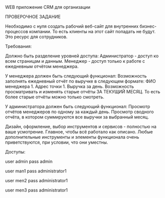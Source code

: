 WEB приложение CRM для организации

ПРОВЕРОЧНОЕ ЗАДАНИЕ


Необходимо с нуля создать рабочий веб-сайт для внутренних бизнес-процессов компании. То есть клиенты на этот сайт попадать не будут. Это ресурс для сотрудников. 

Требования:

Должно быть разделение уровней доступа:
Администратор - доступ ко всем страницам и данным. 
Менеджер - доступ только к работе с ежедневным отчётом менеджера.

У менеджера должен быть следующий функционал:
Возможность заполнять ежедневный отчёт по выручке в следующем формате:
ФИО менеджера 1.
Адрес точки 1.
Выручка за день.
Возможность просматривать и изменять старые отчёты ЗА ТЕКУЩИЙ МЕСЯЦ. То есть более старые отчёты можно только смотреть.

У администратора должен быть следующий функционал:
Просмотр отчётов менеджеров по одному за каждый день.
Просмотр сводного отчёта, в котором суммируются все выручки за выбранный месяц.

Дизайн, оформление, выбор инструментов и сервисов - полностью на ваше усмотрение. Главное, чтобы всё работало как описано. Любые дополнительные инструменты и элементы функционала очень приветствуются, при условии, что они уместны.

Доступы:

user admin
pass admin

user man1
pass administrator1

user men2
pass administrator1

user men3
pass administrator1
